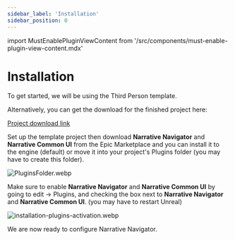 ```yaml
---
sidebar_label: 'Installation'
sidebar_position: 0
---
```

import MustEnablePluginViewContent from '/src/components/must-enable-plugin-view-content.mdx'

# Installation

To get started, we will be using the Third Person template.

Alternatively, you can get the download for the finished project here:

[Project download link](https://drive.google.com/file/d/1fJ-1kkUH81dfXBVt78z3ZcNBHUEKAt-9/view)

Set up the template project then download **Narrative Navigator** and **Narrative Common UI** from the Epic Marketplace and you can install it to the engine (default) or move it into your project's Plugins folder (you may have to create this folder).

![PluginsFolder.webp](//img/pro/Installation/PluginsFolder.webp)

Make sure to enable **Narrative Navigator** and **Narrative Common UI** by going to edit -> Plugins, and checking the box next to **Narrative Navigator** and **Narrative Common UI**. (you may have to restart Unreal)

![installation-plugins-activation.webp](//img/navigator/installation-plugins-activation.webp)

We are now ready to configure Narrative Navigator.

<MustEnablePluginViewContent/>